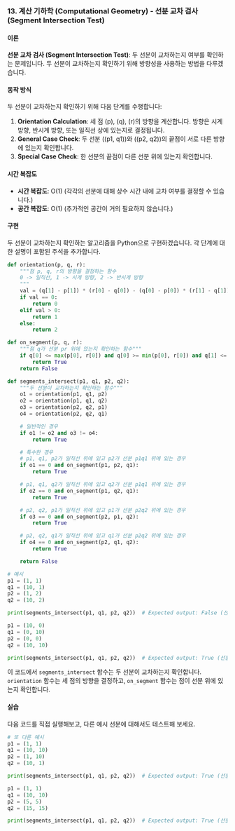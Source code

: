 ### 13. 계산 기하학 (Computational Geometry) - 선분 교차 검사 (Segment Intersection Test)

#### 이론
**선분 교차 검사 (Segment Intersection Test)**: 두 선분이 교차하는지 여부를 확인하는 문제입니다. 두 선분이 교차하는지 확인하기 위해 방향성을 사용하는 방법을 다루겠습니다.

#### 동작 방식
두 선분이 교차하는지 확인하기 위해 다음 단계를 수행합니다:
1. **Orientation Calculation**: 세 점 \(p\), \(q\), \(r\)의 방향을 계산합니다. 방향은 시계 방향, 반시계 방향, 또는 일직선 상에 있는지로 결정됩니다.
2. **General Case Check**: 두 선분 \((p1, q1)\)와 \((p2, q2)\)의 끝점이 서로 다른 방향에 있는지 확인합니다.
3. **Special Case Check**: 한 선분의 끝점이 다른 선분 위에 있는지 확인합니다.

#### 시간 복잡도
- **시간 복잡도**: O(1) (각각의 선분에 대해 상수 시간 내에 교차 여부를 결정할 수 있습니다.)
- **공간 복잡도**: O(1) (추가적인 공간이 거의 필요하지 않습니다.)

#### 구현
두 선분이 교차하는지 확인하는 알고리즘을 Python으로 구현하겠습니다. 각 단계에 대한 설명이 포함된 주석을 추가합니다.

```python
def orientation(p, q, r):
    """점 p, q, r의 방향을 결정하는 함수
    0 -> 일직선, 1 -> 시계 방향, 2 -> 반시계 방향
    """
    val = (q[1] - p[1]) * (r[0] - q[0]) - (q[0] - p[0]) * (r[1] - q[1])
    if val == 0:
        return 0
    elif val > 0:
        return 1
    else:
        return 2

def on_segment(p, q, r):
    """점 q가 선분 pr 위에 있는지 확인하는 함수"""
    if q[0] <= max(p[0], r[0]) and q[0] >= min(p[0], r[0]) and q[1] <= max(p[1], r[1]) and q[1] >= min(p[1], r[1]):
        return True
    return False

def segments_intersect(p1, q1, p2, q2):
    """두 선분이 교차하는지 확인하는 함수"""
    o1 = orientation(p1, q1, p2)
    o2 = orientation(p1, q1, q2)
    o3 = orientation(p2, q2, p1)
    o4 = orientation(p2, q2, q1)

    # 일반적인 경우
    if o1 != o2 and o3 != o4:
        return True

    # 특수한 경우
    # p1, q1, p2가 일직선 위에 있고 p2가 선분 p1q1 위에 있는 경우
    if o1 == 0 and on_segment(p1, p2, q1):
        return True

    # p1, q1, q2가 일직선 위에 있고 q2가 선분 p1q1 위에 있는 경우
    if o2 == 0 and on_segment(p1, q2, q1):
        return True

    # p2, q2, p1가 일직선 위에 있고 p1가 선분 p2q2 위에 있는 경우
    if o3 == 0 and on_segment(p2, p1, q2):
        return True

    # p2, q2, q1가 일직선 위에 있고 q1가 선분 p2q2 위에 있는 경우
    if o4 == 0 and on_segment(p2, q1, q2):
        return True

    return False

# 예시
p1 = (1, 1)
q1 = (10, 1)
p2 = (1, 2)
q2 = (10, 2)

print(segments_intersect(p1, q1, p2, q2))  # Expected output: False (선분이 교차하지 않음)

p1 = (10, 0)
q1 = (0, 10)
p2 = (0, 0)
q2 = (10, 10)

print(segments_intersect(p1, q1, p2, q2))  # Expected output: True (선분이 교차함)
```

이 코드에서 `segments_intersect` 함수는 두 선분이 교차하는지 확인합니다. `orientation` 함수는 세 점의 방향을 결정하고, `on_segment` 함수는 점이 선분 위에 있는지 확인합니다.

#### 실습
다음 코드를 직접 실행해보고, 다른 예시 선분에 대해서도 테스트해 보세요.

```python
# 또 다른 예시
p1 = (1, 1)
q1 = (10, 10)
p2 = (1, 10)
q2 = (10, 1)

print(segments_intersect(p1, q1, p2, q2))  # Expected output: True (선분이 교차함)

p1 = (1, 1)
q1 = (10, 10)
p2 = (5, 5)
q2 = (15, 15)

print(segments_intersect(p1, q1, p2, q2))  # Expected output: True (선분이 교차하지 않지만 점이 일직선 위에 있음)
```
